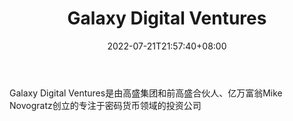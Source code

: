 ﻿---
weight: 
title: "Galaxy Digital Ventures"
description: "Galaxy Digital Ventures是由高盛集团和前高盛合伙人、亿万富翁Mike Novogratz创立的专注于密码货币领域的投资公司"
date: 2022-07-21T21:57:40+08:00
lastmod: 2022-07-21T16:45:40+08:00
draft: false
authors: ["浮尘"]
featuredImage: "galaxy-digital-ventures.png"
link: "https://www.galaxyventurecapital.com/"
tags: ["投资机构","Galaxy Digital Ventures"]
categories: ["navigation"]
navigation: ["投资机构"]
lightgallery: true
toc: true
pinned: false
recommend: false
recommend1: false
---
Galaxy Digital Ventures是由高盛集团和前高盛合伙人、亿万富翁Mike Novogratz创立的专注于密码货币领域的投资公司
